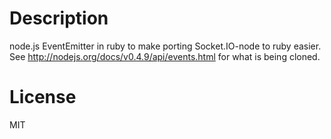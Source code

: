 # Description
node.js EventEmitter in ruby to make porting Socket.IO-node to ruby easier.
See http://nodejs.org/docs/v0.4.9/api/events.html for what is being cloned.

# License
MIT
